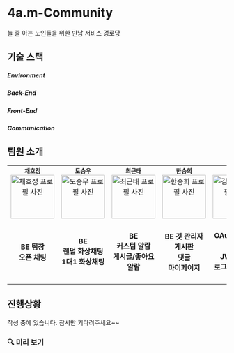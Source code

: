 # 4a.m-Community

놀 줄 아는 노인들을 위한 만남 서비스 경로당

## 기술 스택
##### Environment

##### Back-End

##### Front-End

##### Communication


## 팀원 소개

<table>
  <tbody>
    <tr>
      <td align="center">
        <sub><b>채호정</b></sub><br />
        <a href="https://github.com/Hojeong016">
          <img src="https://avatars.githubusercontent.com/Hojeong016" width="100px;" alt="채호정 프로필 사진"/>
        </a><br />
      </td>
      <td align="center">
        <sub><b>도승우</b></sub><br />
        <a href="https://github.com/MagongDo">
          <img src="https://avatars.githubusercontent.com/MagongDo" width="100px;" alt="도승우 프로필 사진"/>
        </a><br />
      </td>
      <td align="center">
        <sub><b>최근태</b></sub><br />
        <a href="https://github.com/RooDu">
          <img src="https://avatars.githubusercontent.com/RooDu" width="100px;" alt="최근태 프로필 사진"/>
        </a><br />
      </td>
      <td align="center">
        <sub><b>한승희</b></sub><br />
        <a href="https://github.com/SeungHuiHan">
          <img src="https://avatars.githubusercontent.com/SeungHuiHan" width="100px;" alt="한승희 프로필 사진"/>
        </a><br />
      </td>
      <td align="center">
        <sub><b>김강민</b></sub><br />
        <a href="https://github.com/adorahelen">
          <img src="https://avatars.githubusercontent.com/adorahelen" width="100px;" alt="김강민 프로필 사진"/>
        </a><br />
      </td>
    </tr>
    <tr>
      <td align="center"><b>BE 팀장<br/>오픈 채팅</b></td>
      <td align="center"><b>BE<br/>랜덤 화상채팅<br/>1대1 화상채팅</b></td>
      <td align="center"><b>BE<br/>커스텀 알람<br/>게시글/좋아요 알람</b></td>
      <td align="center"><b>BE 깃 관리자<br/>게시판<br/>댓글<br/>마이페이지</b></td>
      <td align="center"><b>BE<br/>OAuth2 로그인<br/>JWT토큰<br/>로그인/회원가입</b></td>
    </tr>
  </tbody>
</table>




## 진행상황

작성 중에 있습니다. 잠시만 기다려주세요~~

### 🔍 미리 보기

###



